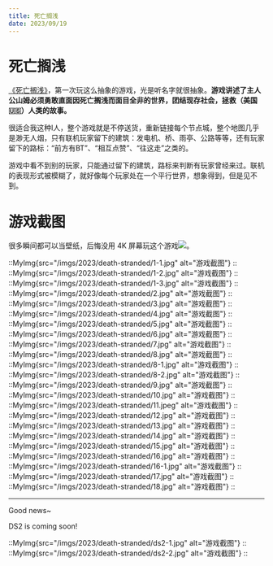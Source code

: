 ```yaml
---
title: 死亡搁浅
date: 2023/09/19
---
```


# 死亡搁浅

[《死亡搁浅》](https://baike.baidu.com/item/%E6%AD%BB%E4%BA%A1%E6%90%81%E6%B5%85/19778995)，第一次玩这么抽象的游戏，光是听名字就很抽象。**游戏讲述了主人公山姆必须勇敢直面因死亡搁浅而面目全非的世界，团结现存社会，拯救（美国🇺🇸）人类的故事。**

很适合我这种I人，整个游戏就是不停送货，重新链接每个节点城，整个地图几乎是渺无人烟，只有联机玩家留下的建筑：发电机、桥、雨亭、公路等等，还有玩家留下的路标：“前方有BT”、“相互点赞”、“往这走”之类的。

游戏中看不到别的玩家，只能通过留下的建筑，路标来判断有玩家曾经来过。联机的表现形式被模糊了，就好像每个玩家处在一个平行世界，想象得到，但是见不到。

# 游戏截图

很多瞬间都可以当壁纸，后悔没用 4K 屏幕玩这个游戏![](/emoji/ymd.webp)。

::MyImg{src="/imgs/2023/death-stranded/1-1.jpg" alt="游戏截图"}
::
::MyImg{src="/imgs/2023/death-stranded/1-2.jpg" alt="游戏截图"}
::
::MyImg{src="/imgs/2023/death-stranded/1-3.jpg" alt="游戏截图"}
::
::MyImg{src="/imgs/2023/death-stranded/2.jpg" alt="游戏截图"}
::
::MyImg{src="/imgs/2023/death-stranded/3.jpg" alt="游戏截图"}
::
::MyImg{src="/imgs/2023/death-stranded/4.jpg" alt="游戏截图"}
::
::MyImg{src="/imgs/2023/death-stranded/5.jpg" alt="游戏截图"}
::
::MyImg{src="/imgs/2023/death-stranded/6.jpg" alt="游戏截图"}
::
::MyImg{src="/imgs/2023/death-stranded/7.jpg" alt="游戏截图"}
::
::MyImg{src="/imgs/2023/death-stranded/8.jpg" alt="游戏截图"}
::
::MyImg{src="/imgs/2023/death-stranded/8-1.jpg" alt="游戏截图"}
::
::MyImg{src="/imgs/2023/death-stranded/8-2.jpg" alt="游戏截图"}
::
::MyImg{src="/imgs/2023/death-stranded/9.jpg" alt="游戏截图"}
::
::MyImg{src="/imgs/2023/death-stranded/10.jpg" alt="游戏截图"}
::
::MyImg{src="/imgs/2023/death-stranded/11.jpeg" alt="游戏截图"}
::
::MyImg{src="/imgs/2023/death-stranded/12.jpg" alt="游戏截图"}
::
::MyImg{src="/imgs/2023/death-stranded/13.jpg" alt="游戏截图"}
::
::MyImg{src="/imgs/2023/death-stranded/14.jpg" alt="游戏截图"}
::
::MyImg{src="/imgs/2023/death-stranded/15.jpg" alt="游戏截图"}
::
::MyImg{src="/imgs/2023/death-stranded/16.jpg" alt="游戏截图"}
::
::MyImg{src="/imgs/2023/death-stranded/16-1.jpg" alt="游戏截图"}
::
::MyImg{src="/imgs/2023/death-stranded/17.jpg" alt="游戏截图"}
::
::MyImg{src="/imgs/2023/death-stranded/18.jpg" alt="游戏截图"}
::

***

Good news~

DS2 is coming soon!

::MyImg{src="/imgs/2023/death-stranded/ds2-1.jpg" alt="游戏截图"}
::
::MyImg{src="/imgs/2023/death-stranded/ds2-2.jpg" alt="游戏截图"}
::